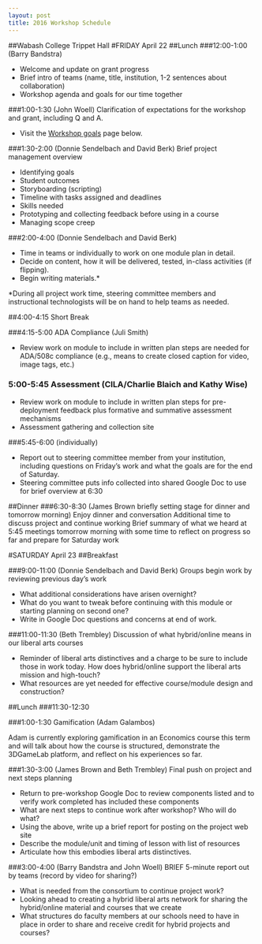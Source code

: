 ```yaml
---
layout: post
title: 2016 Workshop Schedule
---
```

##Wabash College Trippet Hall
#FRIDAY April 22
##Lunch
###12:00-1:00 (Barry Bandstra)
- Welcome and update on grant progress
- Brief intro of teams (name, title, institution, 1-2 sentences about collaboration)
- Workshop agenda and goals for our time together

###1:00-1:30 (John Woell)
Clarification of expectations for the workshop and grant, including Q and A. 

- Visit the [Workshop goals](http://hybridliberalarts.org/2016/04/05/workshop-goals/) page below.

###1:30-2:00 (Donnie Sendelbach and David Berk)
Brief project management overview

- Identifying goals
- Student outcomes
- Storyboarding (scripting)
- Timeline with tasks assigned and deadlines
- Skills needed
- Prototyping and collecting feedback before using in a course
- Managing scope creep

###2:00-4:00 (Donnie Sendelbach and David Berk)
- Time in teams or individually to work on one module plan in detail. 
- Decide on content, how it will be delivered, tested, in-class activities (if flipping). 
- Begin writing materials.*

*During all project work time, steering committee members and instructional technologists will be on hand to help teams as needed.

##4:00-4:15 Short Break

###4:15-5:00 ADA Compliance (Juli Smith)
- Review work on module to include in written plan steps are needed for ADA/508c compliance (e.g., means to create closed caption for video, image tags, etc.)

### 5:00-5:45 Assessment (CILA/Charlie Blaich and Kathy Wise)
- Review work on module to include in written plan steps for pre-deployment feedback plus formative and summative assessment mechanisms
- Assessment gathering and collection site

###5:45-6:00 (individually)
- Report out to steering committee member from your institution, including questions on Friday’s work and what the goals are for the end of Saturday.
- Steering committee puts info collected into shared Google Doc to use for brief overview at 6:30

##Dinner
###6:30-8:30 (James Brown briefly setting stage for dinner and tomorrow morning)
Enjoy dinner and conversation
Additional time to discuss project and continue working
Brief summary of what we heard at 5:45 meetings tomorrow morning with some time to reflect on progress so far and prepare for Saturday work


#SATURDAY April 23
##Breakfast

###9:00-11:00 (Donnie Sendelbach and David Berk)
Groups begin work by reviewing previous day’s work

- What additional considerations have arisen overnight? 
- What do you want to tweak before continuing with this module or starting planning on second one?
- Write in Google Doc questions and concerns at end of work.

###11:00-11:30 (Beth Trembley)
Discussion of what hybrid/online means in our liberal arts courses

- Reminder of liberal arts distinctives and a charge to be sure to include those in work today. How does hybrid/online support the liberal arts mission and high-touch?
- What resources are yet needed for effective course/module design and construction?

##Lunch
###11:30-12:30

###1:00-1:30 Gamification (Adam Galambos)

Adam is currently exploring gamification in an Economics course this term and will talk about how the course is structured, demonstrate the 3DGameLab platform, and reflect on his experiences so far.

###1:30-3:00 (James Brown and Beth Trembley)
Final push on project and next steps planning

 - Return to pre-workshop Google Doc to review components listed and to verify work completed has included these components 
 - What are next steps to continue work after workshop? Who will do what?
 - Using the above, write up a brief report for posting on the project web site
 - Describe the module/unit and timing of lesson with list of resources 
 - Articulate how this embodies liberal arts distinctives.

###3:00-4:00 (Barry Bandstra and John Woell)
BRIEF 5-minute report out by teams (record by video for sharing?)

 - What is needed from the consortium to continue project work?
 - Looking ahead to creating a hybrid liberal arts network for sharing the hybrid/online material and courses that we create
 - What structures do faculty members at our schools need to have in place in order to share and receive credit for hybrid projects and courses?


